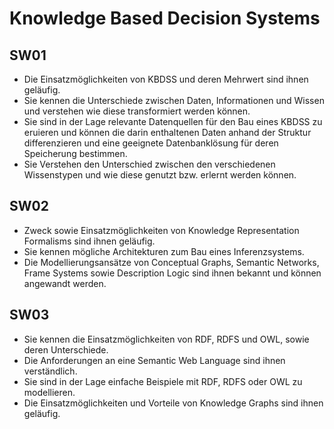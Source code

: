 # Knowledge Based Decision Systems

## SW01

- Die Einsatzmöglichkeiten von KBDSS und deren Mehrwert sind ihnen
geläufig.
- Sie kennen die Unterschiede zwischen Daten, Informationen und
Wissen und verstehen wie diese transformiert werden können.
- Sie sind in der Lage relevante Datenquellen für den Bau eines KBDSS
zu eruieren und können die darin enthaltenen Daten anhand der
Struktur differenzieren und eine geeignete Datenbanklösung für deren
Speicherung bestimmen.
- Sie Verstehen den Unterschied zwischen den verschiedenen
Wissenstypen und wie diese genutzt bzw. erlernt werden können.

## SW02

- Zweck sowie Einsatzmöglichkeiten von Knowledge Representation Formalisms sind ihnen geläufig.
- Sie kennen mögliche Architekturen zum Bau eines Inferenzsystems.
- Die Modellierungsansätze von Conceptual Graphs, Semantic Networks, Frame Systems sowie Description Logic sind ihnen bekannt und können angewandt werden.

## SW03

- Sie kennen die Einsatzmöglichkeiten von RDF, RDFS und OWL, sowie deren Unterschiede.
- Die Anforderungen an eine Semantic Web Language sind ihnen verständlich.
- Sie sind in der Lage einfache Beispiele mit RDF, RDFS oder OWL zu modellieren.
- Die Einsatzmöglichkeiten und Vorteile von Knowledge Graphs sind ihnen geläufig.